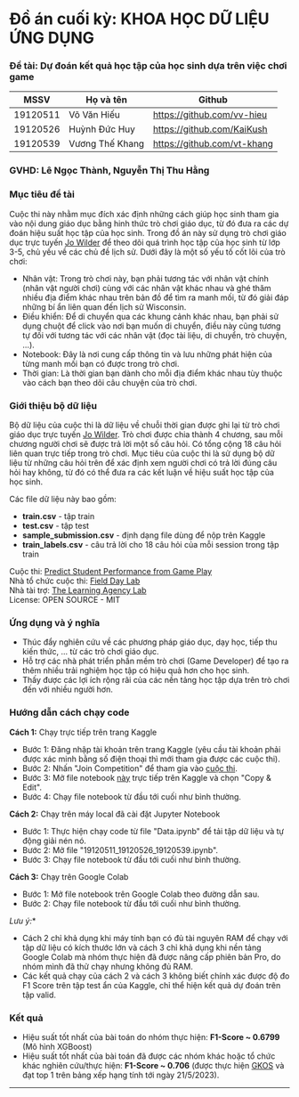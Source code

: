 # Đồ án cuối kỳ: KHOA HỌC DỮ LIỆU ỨNG DỤNG

### Đề tài: Dự đoán kết quả học tập của học sinh dựa trên việc chơi game

| MSSV     | Họ và tên       | Github                      |
|----------|-----------------|-----------------------------|
| 19120511 | Võ Văn Hiếu     | https://github.com/vv-hieu  |
| 19120526 | Huỳnh Đức Huy   | https://github.com/KaiKush  |
| 19120539 | Vương Thế Khang | https://github.com/vt-khang |

### GVHD: Lê Ngọc Thành, Nguyễn Thị Thu Hằng

### Mục tiêu đề tài

Cuộc thi này nhằm mục đích xác định những cách giúp học sinh tham gia vào nội dung giáo dục bằng hinh thức trò chơi giáo dục, từ đó đưa ra các dự đoán hiệu suất học tập của học sinh. Trong đồ án này sử dụng trò chơi giáo dục trực tuyến [Jo Wilder](https://pbswisconsineducation.org/jowilder/play-the-game) để theo dõi quá trình học tập của học sinh từ lớp 3-5, chủ yếu về các chủ đề lịch sử. Dưới đây là một số yếu tố cốt lõi của trò chơi:
- Nhân vật: Trong trò chơi này, bạn phải tương tác với nhân vật chính (nhân vật người chơi) cùng với các nhân vật khác nhau và ghé thăm nhiều địa điểm khác nhau trên bản đồ để tìm ra manh mối, từ đó giải đáp những bí ẩn liên quan đến lịch sử Wisconsin.
- Điều khiển: Để di chuyển qua các khung cảnh khác nhau, bạn phải sử dụng chuột để click vào nơi bạn muốn di chuyển, điều này cũng tương tự đối với tương tác với các nhân vật (đọc tài liệu, di chuyển, trò chuyện, ...).
- Notebook: Đây là nơi cung cấp thông tin và lưu những phát hiện của từng manh mối bạn có được trong trò chơi.
- Thời gian: Là thời gian bạn dành cho mỗi địa điểm khác nhau tùy thuộc vào cách bạn theo dõi câu chuyện của trò chơi.

### Giới thiệu bộ dữ liệu

Bộ dữ liệu của cuộc thi là dữ liệu về chuỗi thời gian được ghi lại từ trò chơi giáo dục trực tuyến [Jo Wilder](https://pbswisconsineducation.org/jowilder/play-the-game). Trò chơi được chia thành 4 chương, sau mỗi chương người chơi sẽ được trả lời một số câu hỏi. Có tổng cộng 18 câu hỏi liên quan trực tiếp trong trò chơi. Mục tiêu của cuộc thi là sử dụng bộ dữ liệu từ những câu hỏi trên để xác định xem người chơi có trả lời đúng câu hỏi hay không, từ đó có thể đưa ra các kết luận về hiệu suất học tập của học sinh.

Các file dữ liệu này bao gồm:
- **train.csv** - tập train
- **test.csv** - tập test
- **sample_submission.csv** - định dạng file dùng để nộp trên Kaggle
- **train_labels.csv** - câu trả lời cho 18 câu hỏi của mỗi session trong tập train

Cuộc thi: [Predict Student Performance from Game Play](https://www.kaggle.com/competitions/predict-student-performance-from-game-play) \
Nhà tổ chức cuộc thi: [Field Day Lab](https://fielddaylab.wisc.edu) \
Nhà tài trợ: [The Learning Agency Lab](https://www.the-learning-agency-lab.com) \
License: OPEN SOURCE - MIT

### Ứng dụng và ý nghĩa

- Thúc đẩy nghiên cứu về các phương pháp giáo dục, dạy học, tiếp thu kiến thức, ... từ các trò chơi giáo dục.
- Hỗ trợ các nhà phát triển phần mềm trò chơi (Game Developer) để tạo ra thêm nhiều trải nghiệm học tập có hiệu quả hơn cho học sinh.
- Thấy được các lợi ích rộng rãi của các nền tảng học tập dựa trên trò chơi đến với nhiều người hơn.

### Hướng dẫn cách chạy code
**Cách 1:** Chạy trực tiếp trên trang Kaggle
- Bước 1: Đăng nhập tài khoản trên trang Kaggle (yêu cầu tài khoản phải được xác minh bằng số điện thoại thì mới tham gia được các cuộc thi).
- Bước 2: Nhấn "Join Competition" để tham gia vào [cuộc thi](https://www.kaggle.com/competitions/predict-student-performance-from-game-play).
- Bước 3: Mở file notebook [này]() trực tiếp trên Kaggle và chọn "Copy & Edit".
- Bước 4: Chạy file notebook từ đầu tới cuối như bình thường.

**Cách 2:** Chạy trên máy local đã cài đặt Jupyter Notebook
- Bước 1: Thực hiện chạy code từ file "Data.ipynb" để tải tập dữ liệu và tự động giải nén nó.
- Bước 2: Mở file "19120511_19120526_19120539.ipynb".
- Bước 3: Chạy file notebook từ đầu tới cuối như bình thường.

**Cách 3:** Chạy trên Google Colab
- Bước 1: Mở file notebook trên Google Colab theo đường dẫn sau.
- Bước 2: Chạy file notebook từ đầu tới cuối như bình thường.

*Lưu ý:** 
- Cách 2 chỉ khả dụng khi máy tính bạn có đủ tài nguyên RAM để chạy với tập dữ liệu có kích thước lớn và cách 3 chỉ khả dụng khi nền tảng Google Colab mà nhóm thực hiện đã được nâng cấp phiên bản Pro, do nhóm mình đã thử chạy nhưng không đủ RAM.
- Các kết quả chạy của cách 2 và cách 3 không biết chính xác được độ đo F1 Score trên tập test ẩn của Kaggle, chỉ thể hiện kết quả dự đoán trên tập valid.

### Kết quả
- Hiệu suất tốt nhất của bài toán do nhóm thực hiện: **F1-Score ~ 0.6799** (Mô hình XGBoost)
- Hiệu suất tốt nhất của bài toán đã được các nhóm khác hoặc tổ chức khác nghiên cứu/thực hiện: **F1-Score ~ 0.706** (được thực hiện [GKOS](https://www.kaggle.com/competitions/predict-student-performance-from-game-play/leaderboard) và đạt top 1 trên bảng xếp hạng tính tới ngày 21/5/2023).

---
